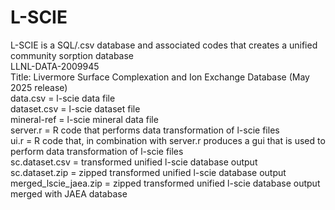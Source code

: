 # L-SCIE  
L-SCIE is a SQL/.csv database and associated codes that creates a unified community sorption database   
LLNL-DATA-2009945  
Title: Livermore Surface Complexation and Ion Exchange Database (May 2025 release)  
data.csv = l-scie data file  
dataset.csv = l-scie dataset file  
mineral-ref = l-scie mineral data file  
server.r = R code that performs data transformation of l-scie files  
ui.r = R code that, in combination with server.r produces a gui that is used to perform data transformation of l-scie files  
sc.dataset.csv = transformed unified l-scie database output  
sc.dataset.zip = zipped transformed unified l-scie database output  
merged_lscie_jaea.zip = zipped transformed unified l-scie database output merged with JAEA database  
